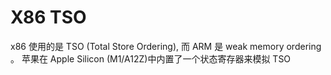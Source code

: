 # X86 TSO
x86 使用的是 TSO (Total Store Ordering), 而 ARM 是 weak memory ordering 。
苹果在 Apple Silicon (M1/A12Z)中内置了一个状态寄存器来模拟 TSO